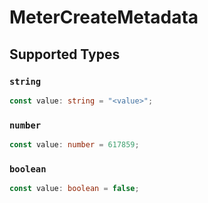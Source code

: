 # MeterCreateMetadata


## Supported Types

### `string`

```typescript
const value: string = "<value>";
```

### `number`

```typescript
const value: number = 617859;
```

### `boolean`

```typescript
const value: boolean = false;
```

